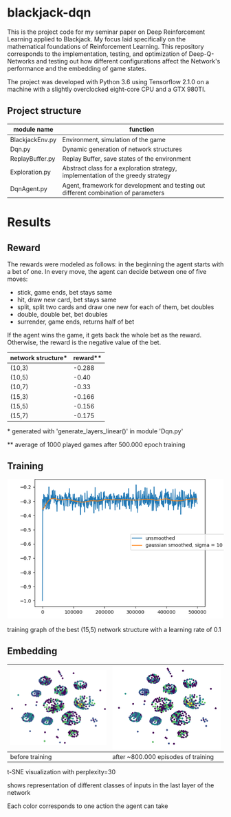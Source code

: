 # blackjack-dqn
This is the project code for my seminar paper on Deep Reinforcement Learning applied to Blackjack. My focus laid specifically on the mathematical foundations of Reinforcement Learning. This repository corresponds to the implementation, testing, and optimization of Deep-Q-Networks and testing out how different configurations affect the Network's performance and the embedding of game states. 

The project was developed with Python 3.6 using Tensorflow 2.1.0 on a machine with a slightly overclocked eight-core CPU and a GTX 980TI.

## Project structure
| module name | function |
| ---- |---|
| BlackjackEnv.py | Environment, simulation of the game |
| Dqn.py | Dynamic generation of network structures | 
| ReplayBuffer.py | Replay Buffer, save states of the environment |
| Exploration.py | Abstract class for a exploration strategy, implementation of the greedy strategy | 
| DqnAgent.py | Agent, framework for development and testing out different combination of parameters |

# Results
## Reward
The rewards were modeled as follows: in the beginning the agent starts with a bet of one. In every move, the agent can decide between one of five moves: 
* stick, game ends, bet stays same
* hit, draw new card, bet stays same
* split, split two cards and draw one new for each of them, bet doubles
* double, double bet, bet doubles
* surrender, game ends, returns half of bet

If the agent wins the game, it gets back the whole bet as the reward. Otherwise, the reward is the negative value of the bet. 

| network structure* | reward** | 
| -- | -- |
| (10,3)| -0.288 |
| (10,5)| -0.40 |
| (10,7)| -0.33 |
| (15,3)| -0.166 |
| (15,5)| -0.156 |
| (15,7)| -0.175 |

\* generated with 'generate_layers_linear()' in module 'Dqn.py'

** average of 1000 played games after 500.000 epoch training

## Training
<img src="https://raw.githubusercontent.com/leonvol/blackjack-dqn/master/docs/training.png" alt="training graph">

training graph of the best (15,5) network structure with a learning rate of 0.1


## Embedding 
| <img src="https://raw.githubusercontent.com/leonvol/blackjack-dqn/master/docs/embedding_before.png" alt="embedding before"> | <img src="https://raw.githubusercontent.com/leonvol/blackjack-dqn/master/docs/embedding_after.png" alt="embedding after"> |
|-|-|
| before training | after ~800.000 episodes of training |

t-SNE visualization with perplexity=30

shows representation of different classes of inputs in the last layer of the network

Each color corresponds to one action the agent can take
